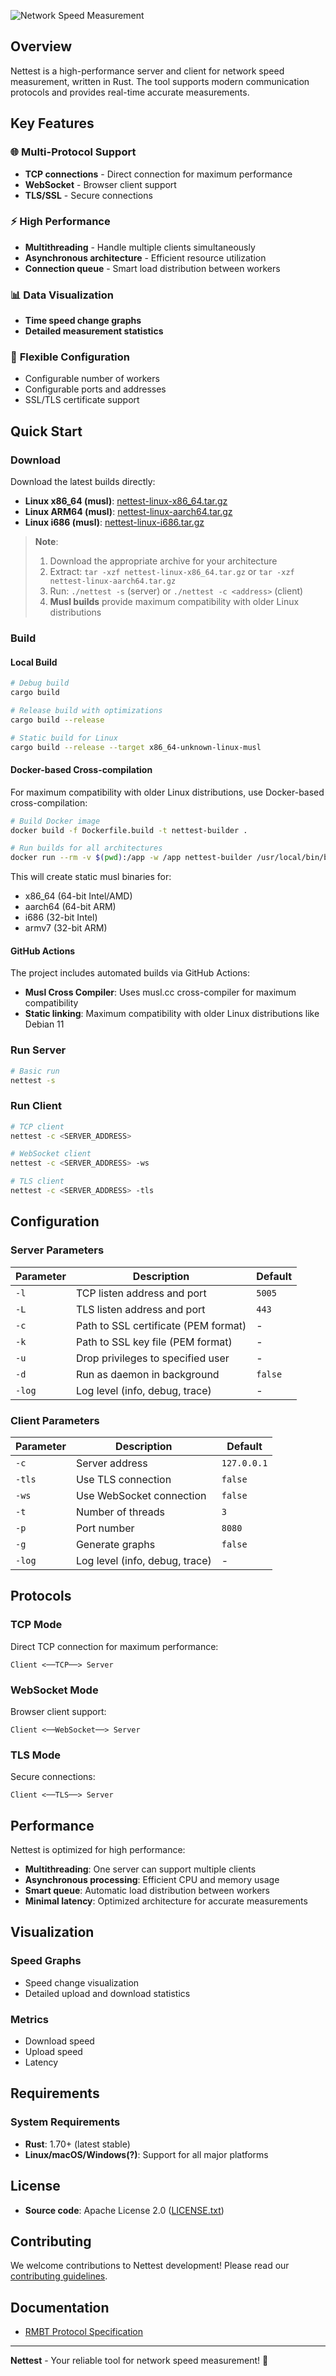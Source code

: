 ![Network Speed Measurement](Gemini_Generated_Image_skkcnfskkcnfskkc.png)

## Overview

Nettest is a high-performance server and client for network speed measurement, written in Rust. The tool supports modern communication protocols and provides real-time accurate measurements.

## Key Features

### 🌐 **Multi-Protocol Support**
- **TCP connections** - Direct connection for maximum performance
- **WebSocket** - Browser client support
- **TLS/SSL** - Secure connections

### ⚡ **High Performance**
- **Multithreading** - Handle multiple clients simultaneously
- **Asynchronous architecture** - Efficient resource utilization
- **Connection queue** - Smart load distribution between workers

### 📊 **Data Visualization**
- **Time speed change graphs**
- **Detailed measurement statistics**

### 🔧 **Flexible Configuration**
- Configurable number of workers
- Configurable ports and addresses
- SSL/TLS certificate support

## Quick Start

### Download

Download the latest builds directly:

- **Linux x86_64 (musl)**: [nettest-linux-x86_64.tar.gz](https://github.com/specure/nettest/releases/download/latest/nettest-linux-x86_64.tar.gz)
- **Linux ARM64 (musl)**: [nettest-linux-aarch64.tar.gz](https://github.com/specure/nettest/releases/download/latest/nettest-linux-aarch64.tar.gz)
- **Linux i686 (musl)**: [nettest-linux-i686.tar.gz](https://github.com/specure/nettest/releases/download/latest/nettest-linux-i686.tar.gz)

> **Note**: 
> 1. Download the appropriate archive for your architecture
> 2. Extract: `tar -xzf nettest-linux-x86_64.tar.gz` or `tar -xzf nettest-linux-aarch64.tar.gz`
> 3. Run: `./nettest -s` (server) or `./nettest -c <address>` (client)
> 4. **Musl builds** provide maximum compatibility with older Linux distributions

### Build

#### Local Build

```bash
# Debug build
cargo build

# Release build with optimizations
cargo build --release

# Static build for Linux
cargo build --release --target x86_64-unknown-linux-musl
```

#### Docker-based Cross-compilation

For maximum compatibility with older Linux distributions, use Docker-based cross-compilation:

```bash
# Build Docker image
docker build -f Dockerfile.build -t nettest-builder .

# Run builds for all architectures
docker run --rm -v $(pwd):/app -w /app nettest-builder /usr/local/bin/build.sh
```

This will create static musl binaries for:
- x86_64 (64-bit Intel/AMD)
- aarch64 (64-bit ARM)
- i686 (32-bit Intel)
- armv7 (32-bit ARM)

#### GitHub Actions

The project includes automated builds via GitHub Actions:
- **Musl Cross Compiler**: Uses musl.cc cross-compiler for maximum compatibility
- **Static linking**: Maximum compatibility with older Linux distributions like Debian 11

### Run Server

```bash
# Basic run
nettest -s

```

### Run Client

```bash
# TCP client
nettest -c <SERVER_ADDRESS>

# WebSocket client
nettest -c <SERVER_ADDRESS> -ws

# TLS client 
nettest -c <SERVER_ADDRESS> -tls
```

## Configuration

### Server Parameters

| Parameter | Description | Default |
|-----------|-------------|---------|
| `-l` | TCP listen address and port | `5005` |
| `-L` | TLS listen address and port | `443` |
| `-c` | Path to SSL certificate (PEM format) | - |
| `-k` | Path to SSL key file (PEM format) | - |
| `-u` | Drop privileges to specified user | - |
| `-d` | Run as daemon in background | `false` |
| `-log` | Log level (info, debug, trace) | - |

### Client Parameters

| Parameter | Description | Default |
|-----------|-------------|---------|
| `-c` | Server address | `127.0.0.1` |
| `-tls` | Use TLS connection | `false` |
| `-ws` | Use WebSocket connection | `false` |
| `-t` | Number of threads | `3` |
| `-p` | Port number | `8080` |
| `-g` | Generate graphs | `false` |
| `-log` | Log level (info, debug, trace) | - |

## Protocols

### TCP Mode
Direct TCP connection for maximum performance:
```
Client <──TCP──> Server
```

### WebSocket Mode
Browser client support:
```
Client <──WebSocket──> Server
```

### TLS Mode
Secure connections:
```
Client <──TLS──> Server
```

## Performance

Nettest is optimized for high performance:

- **Multithreading**: One server can support multiple clients
- **Asynchronous processing**: Efficient CPU and memory usage
- **Smart queue**: Automatic load distribution between workers
- **Minimal latency**: Optimized architecture for accurate measurements

## Visualization

### Speed Graphs
- Speed change visualization
- Detailed upload and download statistics

### Metrics
- Download speed
- Upload speed
- Latency

## Requirements

### System Requirements
- **Rust**: 1.70+ (latest stable)
- **Linux/macOS/Windows(?)**: Support for all major platforms


## License

- **Source code**: Apache License 2.0 ([LICENSE.txt](LICENSE.txt))

## Contributing

We welcome contributions to Nettest development! Please read our [contributing guidelines](CONTRIBUTING.md).

## Documentation

- [RMBT Protocol Specification](https://www.netztest.at/doc/)
---

**Nettest** - Your reliable tool for network speed measurement! 🚀
